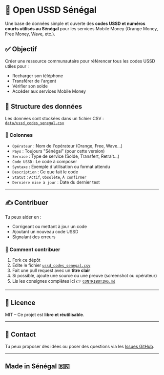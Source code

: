 # 📱 Open USSD Sénégal

Une base de données simple et ouverte des **codes USSD et numéros courts utilisés au Sénégal** pour les services Mobile Money (Orange Money, Free Money, Wave, etc.).

## ✅ Objectif

Créer une ressource communautaire pour référencer tous les codes USSD utiles pour :

- Recharger son téléphone
- Transférer de l'argent
- Vérifier son solde
- Accéder aux services Mobile Money

## 📂 Structure des données

Les données sont stockées dans un fichier CSV :
[`data/ussd_codes_senegal.csv`](data/ussd_codes_senegal.csv)

### 🧩 Colonnes

- `Opérateur` : Nom de l'opérateur (Orange, Free, Wave…)
- `Pays` : Toujours "Sénégal" (pour cette version)
- `Service` : Type de service (Solde, Transfert, Retrait…)
- `Code USSD` : Le code à composer
- `Syntaxe` : Exemple d'utilisation ou format attendu
- `Description` : Ce que fait le code
- `Statut` : `Actif`, `Obsolète`, `À confirmer`
- `Dernière mise à jour` : Date du dernier test

---

## ✍️ Contribuer

Tu peux aider en :

- Corrigeant ou mettant à jour un code
- Ajoutant un nouveau code USSD
- Signalant des erreurs

### 🔄 Comment contribuer

1. Fork ce dépôt
2. Édite le fichier [`ussd_codes_senegal.csv`](data/ussd_codes_senegal.csv)
3. Fait une pull request avec un **titre clair**
4. Si possible, ajoute une source ou une preuve (screenshot ou opérateur)
5. Lis les consignes complètes ici 👉 [`CONTRIBUTING.md`](CONTRIBUTING.md)

---

## 📖 Licence

MIT – Ce projet est **libre et réutilisable**.

---

## 💬 Contact

Tu peux proposer des idées ou poser des questions via les [Issues GitHub](https://github.com/alphajoop/open-ussd-sn/issues).

---

## **Made in Sénégal 🇸🇳**
